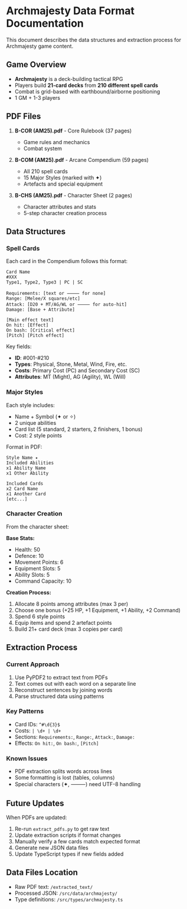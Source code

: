 # Archmajesty Data Format Documentation

This document describes the data structures and extraction process for Archmajesty game content.

## Game Overview
- **Archmajesty** is a deck-building tactical RPG
- Players build **21-card decks** from **210 different spell cards**
- Combat is grid-based with earthbound/airborne positioning
- 1 GM + 1-3 players

## PDF Files
1. **B-COR (AM25).pdf** - Core Rulebook (37 pages)
   - Game rules and mechanics
   - Combat system

2. **B-COM (AM25).pdf** - Arcane Compendium (59 pages)
   - All 210 spell cards
   - 15 Major Styles (marked with ✦)
   - Artefacts and special equipment

3. **B-CHS (AM25).pdf** - Character Sheet (2 pages)
   - Character attributes and stats
   - 5-step character creation process

## Data Structures

### Spell Cards
Each card in the Compendium follows this format:
```
Card Name
#XXX
Type1, Type2, Type3 | PC | SC

Requirements: [text or ⸻ for none]
Range: [Melee/X squares/etc]
Attack: [D20 + MT/AG/WL or ⸻ for auto-hit]
Damage: [Base + Attribute]

[Main effect text]
On hit: [Effect]
On bash: [Critical effect]
[Pitch] [Pitch effect]
```

Key fields:
- **ID**: #001-#210
- **Types**: Physical, Stone, Metal, Wind, Fire, etc.
- **Costs**: Primary Cost (PC) and Secondary Cost (SC)
- **Attributes**: MT (Might), AG (Agility), WL (Will)

### Major Styles
Each style includes:
- Name + Symbol (✦ or ✧)
- 2 unique abilities
- Card list (5 standard, 2 starters, 2 finishers, 1 bonus)
- Cost: 2 style points

Format in PDF:
```
Style Name ✦
Included Abilities
x1 Ability Name
x1 Other Ability

Included Cards
x2 Card Name
x1 Another Card
[etc...]
```

### Character Creation
From the character sheet:

**Base Stats:**
- Health: 50
- Defence: 10
- Movement Points: 6
- Equipment Slots: 5
- Ability Slots: 5
- Command Capacity: 10

**Creation Process:**
1. Allocate 8 points among attributes (max 3 per)
2. Choose one bonus (+25 HP, +1 Equipment, +1 Ability, +2 Command)
3. Spend 6 style points
4. Equip items and spend 2 artefact points
5. Build 21+ card deck (max 3 copies per card)

## Extraction Process

### Current Approach
1. Use PyPDF2 to extract text from PDFs
2. Text comes out with each word on a separate line
3. Reconstruct sentences by joining words
4. Parse structured data using patterns

### Key Patterns
- Card IDs: `^#\d{3}$`
- Costs: `| \d+ | \d+`
- Sections: `Requirements:`, `Range:`, `Attack:`, `Damage:`
- Effects: `On hit:`, `On bash:`, `[Pitch]`

### Known Issues
- PDF extraction splits words across lines
- Some formatting is lost (tables, columns)
- Special characters (✦, ⸻) need UTF-8 handling

## Future Updates
When PDFs are updated:
1. Re-run `extract_pdfs.py` to get raw text
2. Update extraction scripts if format changes
3. Manually verify a few cards match expected format
4. Generate new JSON data files
5. Update TypeScript types if new fields added

## Data Files Location
- Raw PDF text: `/extracted_text/`
- Processed JSON: `/src/data/archmajesty/`
- Type definitions: `/src/types/archmajesty.ts`